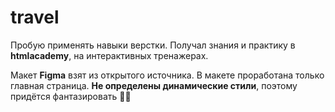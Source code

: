 # travel
Пробую применять навыки верстки. Получал знания и практику в **htmlacademy**, на интерактивных тренажерах.

Макет **Figma** взят из открытого источника.
В макете проработана только главная страница. **Не определены динамические стили**, поэтому придётся фантазировать 🤷‍♂️
